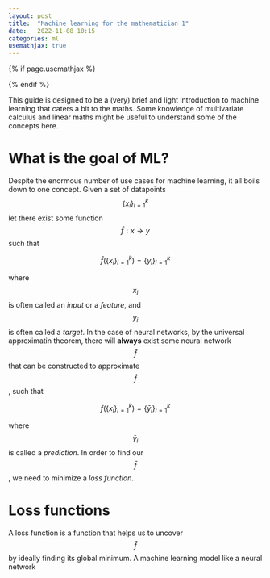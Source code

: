 ```yaml
---
layout: post
title:  "Machine learning for the mathematician 1"
date:   2022-11-08 10:15
categories: ml
usemathjax: true
---
```


<!-- for mathjax support -->
{% if page.usemathjax %}
  <script type="text/x-mathjax-config">
    MathJax.Hub.Config({
    TeX: { equationNumbers: { autoNumber: "AMS" } }
    });
  </script>
  <script type="text/javascript" async src="https://cdn.mathjax.org/mathjax/latest/MathJax.js?config=TeX-AMS-MML_HTMLorMML"></script>
{% endif %}

This guide is designed to be a (very) brief and light introduction to machine learning that caters a bit to the maths. Some knowledge of multivariate calculus and linear maths might be useful to understand some of the concepts here.

# What is the goal of ML?
Despite the enormous number of use cases for machine learning, it all boils down to one concept. Given a set of datapoints $$\{x_i\}_{i=1}^{k}$$ let there exist some function $$\hat f: x \to y$$ such that 

$$\hat f \left(\{x_i\}_{i=1}^{k}\right) = \{y_i\}_{i=1}^{k}$$

where $$x_i$$ is often called an *input* or a *feature*, and $$y_i$$ is often called a *target*. In the case of neural networks, by the universal approximatin theorem, there will **always** exist some neural network $$\bar f$$ that can be constructed to approximate $$\hat f$$, such that

$$\bar f \left(\{x_i\}_{i=1}^{k}\right) = \{\bar y_i\}_{i=1}^{k}$$

where $$\bar y_i$$ is called a *prediction*. In order to find our $$\bar f$$, we need to minimize a *loss function*.

# Loss functions
A loss function is a function that helps us to uncover $$\bar f$$ by ideally finding its global minimum. A machine learning model like a neural network 
